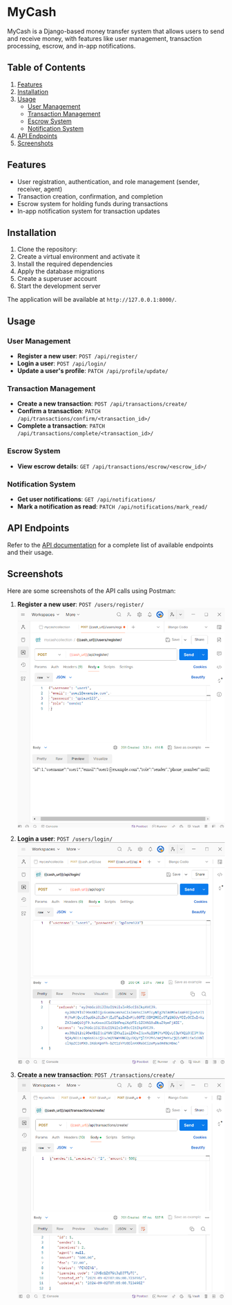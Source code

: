 # MyCash

MyCash is a Django-based money transfer system that allows users to send and receive money, with features like user management, transaction processing, escrow, and in-app notifications.

## Table of Contents

1. [Features](#features)
2. [Installation](#installation)
3. [Usage](#usage)
   - [User Management](#user-management)
   - [Transaction Management](#transaction-management)
   - [Escrow System](#escrow-system)
   - [Notification System](#notification-system)
4. [API Endpoints](#api-endpoints)
5. [Screenshots](#screenshots)



## Features

- User registration, authentication, and role management (sender, receiver, agent)
- Transaction creation, confirmation, and completion
- Escrow system for holding funds during transactions
- In-app notification system for transaction updates

## Installation

1. Clone the repository:
2. Create a virtual environment and activate it
3. Install the required dependencies
4. Apply the database migrations
5. Create a superuser account
6. Start the development server

The application will be available at `http://127.0.0.1:8000/`.

## Usage

### User Management

- **Register a new user**: `POST /api/register/`
- **Login a user**: `POST /api/login/`
- **Update a user's profile**: `PATCH /api/profile/update/`

### Transaction Management

- **Create a new transaction**: `POST /api/transactions/create/`
- **Confirm a transaction**: `PATCH /api/transactions/confirm/<transaction_id>/`
- **Complete a transaction**: `PATCH /api/transactions/complete/<transaction_id>/`

### Escrow System

- **View escrow details**: `GET /api/transactions/escrow/<escrow_id>/`

### Notification System

- **Get user notifications**: `GET /api/notifications/`
- **Mark a notification as read**: `PATCH /api/notifications/mark_read/`

## API Endpoints

Refer to the [API documentation](API_DOCUMENTATION.md) for a complete list of available endpoints and their usage.

## Screenshots

Here are some screenshots of the API calls using Postman:

1. **Register a new user**: `POST /users/register/`
![Register User](media/mycash1.png)

2. **Login a user**: `POST /users/login/`
![Login User](media/mycash2.png)

3. **Create a new transaction**: `POST /transactions/create/`
![Create Transaction](media/mycash3.png)

